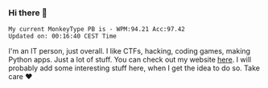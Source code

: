 ### Hi there 👋
<!-- PB START -->
```
My current MonkeyType PB is - WPM:94.21 Acc:97.42
Updated on: 00:16:40 CEST Time
```
<!-- PB END -->
I'm an IT person, just overall. I like CTFs, hacking, coding games, making Python apps. Just a lot of stuff.
You can check out my website [here](https://skill3472.github.io/).
I will probably add some interesting stuff here, when I get the idea to do so. Take care ❤️
